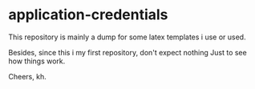 # application-credentials
This repository is mainly a dump for some latex templates i use or used.

Besides, since this i my first repository, don't expect nothing
Just to see how things work.

Cheers, kh.

